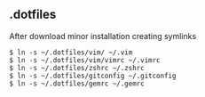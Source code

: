 ## .dotfiles


After download minor installation creating symlinks 

    $ ln -s ~/.dotfiles/vim/ ~/.vim
    $ ln -s ~/.dotfiles/vim/vimrc ~/.vimrc
    $ ln -s ~/.dotfiles/zshrc ~/.zshrc
    $ ln -s ~/.dotfiles/gitconfig ~/.gitconfig
    $ ln -s ~/.dotfiles/gemrc ~/.gemrc
